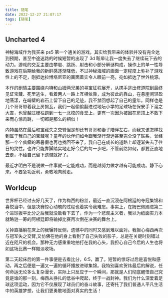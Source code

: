 ```yaml
---
title: 随笔
date: 2022-12-27 21:07:17
tags: [随笔]
---
```


## Uncharted 4

神秘海域作为我买来 ps5 第一个通关的游戏，其实给我带来的体验并没有完全达到预期，甚至中途迷路的时候短暂的出现了 3d 眩晕让我一度失去了继续玩下去的动力。游戏的交互主要由攀岩、跳跃、射击和小部分解谜构成，操作上的单一性导致游戏在后期给我的新鲜感逐渐降低，不过神秘海域的画面一定程度上弥补了游戏性上的不足，刚抵达拉博塔尼亚的画面着实令人眼前一亮，宛如抵达了世外桃源。

本作的剧情主要围绕内特和山姆两兄弟的寻宝征程展开，从携手逃出修道院到最终见证宝藏、死里逃生，看着两人一路上互相依靠，成为彼此的靠山，在悬崖间轻盈地荡漾，在峭壁的岩石上留下自己的足迹，我不禁回想起了自己的童年。同样也是几个哥哥带着我上房揭瓦，我们一起偷偷翻进过地坛小学的足球场在保安手下溜之大吉，也曾越过栅栏跑到一七一北校的食堂上，更有一次因为被困在房顶上不敢下来而心惊肉跳，一切都是那么的相似！

内特虽然在最后和宝藏失之交臂但是却还有哥哥和妻子陪伴左右，而我又该怎样找到属于我自己的宝藏呢？童年的伙伴们如今跟我渐行渐远甚至完全没了联系，曾经那一个个疯癫的寒暑假也再也找回不来了，我自己在成长的道路上却逐渐失去了往日的灵性。也许只能靠脚踏实地走好今后的每一步吧，不管前路如何，都要正直地去走，不给自己留下遗憾就好了。

最近才明白不是说做一件事就一定能成功，而是越努力做才越有可能成功。静下心来，不要急功近利，勇敢地向前走。

## Worldcup

世界杯已经过去好几天了，作为梅西的粉丝，最近一直沉浸在阿根廷的夺冠集锦和喜悦当中，但是决赛惊心动魄的过程也着实令我难忘。事实上，在姆巴佩踢进第二个进球扳平比分之后我就没敢看下去了，作为一个悲观主义者，我以为纸面实力本就略逊一筹的阿根廷即将输掉比赛再次倒在决赛的舞台上。

关掉直播躺在床上的我辗转反侧，遗憾中的同时又感到难以面对。我担心梅西再次与冠军失之交臂,又仿佛在他的身上看到了自己失败的影子，总是在关键时刻错过近在咫尺的机会。那种无力感重重地拍打在我的心头，我担心自己今后的人生也将如这场比赛一样黯淡收场。

第二天起床后的第一件事便是去看比分，6:5，赢了。短暂的惊讶过后是喜悦和感动，再之后便是一遍又一遍的循环播放进球集锦。我特别喜欢贺炜最后的解说，任何命运无论多么复杂漫长，实际上只反应于一个瞬间，那就是人们彻底醒悟自己究竟是谁的那一刻，梅西从挣扎的低谷中爬起，终于一战封神。我们为什么深爱着足球这项运动，因为它不仅展现了球员们的奋斗故事，还寄托了我们普通人平凡生活中的英雄梦想，让我们更勇敢地面对真实的生活！

